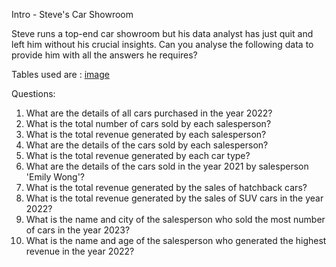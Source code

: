 Intro - Steve's Car Showroom 

Steve runs a top-end car showroom but his data analyst has just quit and left him without his crucial insights.
Can you analyse the following data to provide him with all the answers he requires?

Tables used are : [image](https://github.com/MsDebnath/SQL-Challenge-1-Steel-Data/assets/134738648/dbb6dc62-3e06-4800-8d84-07f25c44a02c)

Questions:
1. What are the details of all cars purchased in the year 2022?
2. What is the total number of cars sold by each salesperson?
3. What is the total revenue generated by each salesperson?
4. What are the details of the cars sold by each salesperson?
5. What is the total revenue generated by each car type?
6. What are the details of the cars sold in the year 2021 by salesperson 'Emily Wong'?
7. What is the total revenue generated by the sales of hatchback cars?
8. What is the total revenue generated by the sales of SUV cars in the year 2022?
9. What is the name and city of the salesperson who sold the most number of cars in the year 2023?
10. What is the name and age of the salesperson who generated the highest revenue in the year 2022?
